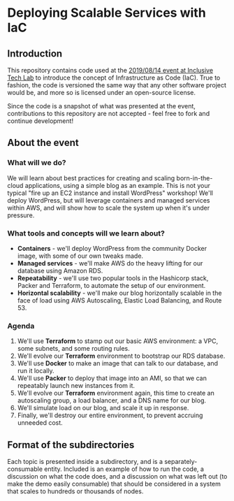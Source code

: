 # Deploying Scalable Services with IaC

## Introduction

This repository contains code used at the [2019/08/14 event at Inclusive Tech Lab](https://www.meetup.com/Inclusive-Tech-Lab/events/263582041/) to introduce the concept of Infrastructure as Code (IaC). True to fashion, the code is versioned the same way that any other software project would be, and more so is licensed under an open-source license.

Since the code is a snapshot of what was presented at the event, contributions to this repository are not accepted - feel free to fork and continue development!

## About the event

### What will we do?
We will learn about best practices for creating and scaling born-in-the-cloud applications, using a simple blog as an example. This is not your typical "fire up an EC2 instance and install WordPress" workshop! We'll deploy WordPress, but will leverage containers and managed services within AWS, and will show how to scale the system up when it's under pressure.

### What tools and concepts will we learn about?
* **Containers** - we'll deploy WordPress from the community Docker image, with some of our own tweaks made.
* **Managed services** - we'll make AWS do the heavy lifting for our database using Amazon RDS.
* **Repeatability** - we'll use two popular tools in the Hashicorp stack, Packer and Terraform, to automate the setup of our environment.
* **Horizontal scalability** - we'll make our blog horizontally scalable in the face of load using AWS Autoscaling, Elastic Load Balancing, and Route 53.

### Agenda
1. We'll use **Terraform** to stamp out our basic AWS environment: a VPC, some subnets, and some routing rules.
2. We'll evolve our **Terraform** environment to bootstrap our RDS database.
3. We'll use **Docker** to make an image that can talk to our database, and run it locally.
4. We'll use **Packer** to deploy that image into an AMI, so that we can repeatably launch new instances from it.
5. We'll evolve our **Terraform** environment again, this time to create an autoscaling group, a load balancer, and a DNS name for our blog.
6. We'll simulate load on our blog, and scale it up in response.
7. Finally, we'll destroy our entire environment, to prevent accruing unneeded cost.

## Format of the subdirectories
Each topic is presented inside a subdirectory, and is a separately-consumable entity. Included is an example of how to run the code, a discussion on what the code does, and a discussion on what was left out (to make the demo easily consumable) that should be considered in a system that scales to hundreds or thousands of nodes.
